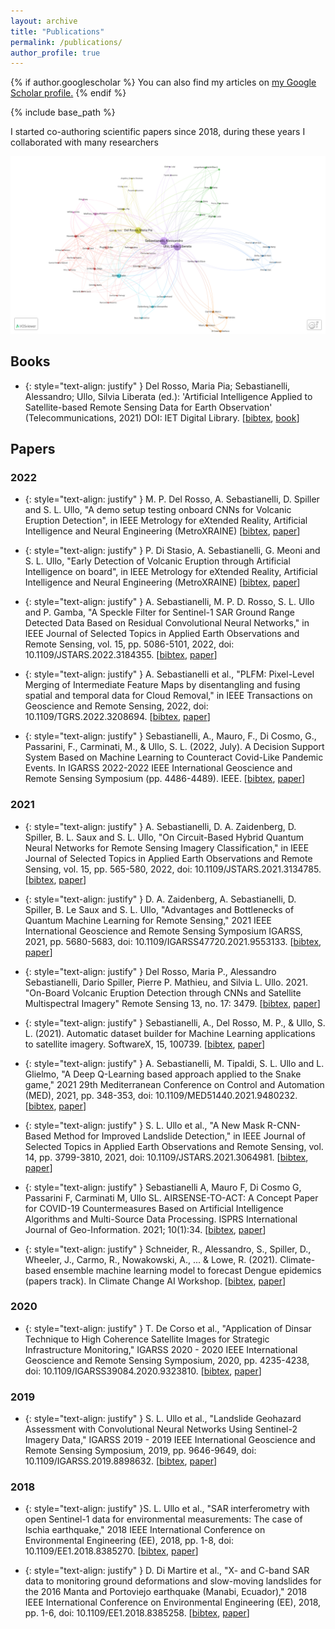 ```yaml
---
layout: archive
title: "Publications"
permalink: /publications/
author_profile: true
---
```


{% if author.googlescholar %}
  You can also find my articles on <u><a href="{{author.googlescholar}}">my Google Scholar profile</a>.</u>
{% endif %}

{% include base_path %}


I started co-authoring scientific papers since 2018, during these years I collaborated with many researchers

![](/images/collaborations.png)


## Books
- {: style="text-align: justify" } Del Rosso, Maria Pia; Sebastianelli, Alessandro; Ullo, Silvia Liberata (ed.): 'Artificial Intelligence Applied to Satellite-based Remote Sensing Data for Earth Observation' (Telecommunications, 2021) DOI: 
IET Digital Library. [[bibtex](bibtex/pbte098e.bib), [book](https://digital-library.theiet.org/content/books/te/pbte098e)]

## Papers
### 2022
- {: style="text-align: justify" } M. P. Del Rosso, A. Sebastianelli, D. Spiller and S. L. Ullo, "A demo setup testing onboard CNNs for Volcanic Eruption  Detection", in IEEE Metrology for eXtended Reality, Artificial Intelligence and Neural Engineering (MetroXRAINE) [[bibtex](), [paper]()]

- {: style="text-align: justify" } P. Di Stasio, A. Sebastianelli, G. Meoni and S. L. Ullo, "Early Detection of Volcanic Eruption through Artificial Intelligence on board", in IEEE Metrology for eXtended Reality, Artificial Intelligence and Neural Engineering (MetroXRAINE) [[bibtex](), [paper]()]

- {: style="text-align: justify" } A. Sebastianelli, M. P. D. Rosso, S. L. Ullo and P. Gamba, "A Speckle Filter for Sentinel-1 SAR Ground Range Detected Data Based on Residual Convolutional Neural Networks," in IEEE Journal of Selected Topics in Applied Earth Observations and Remote Sensing, vol. 15, pp. 5086-5101, 2022, doi: 10.1109/JSTARS.2022.3184355. [[bibtex](bibtex/9800702.bib), [paper](https://ieeexplore.ieee.org/abstract/document/9800702)]

- {: style="text-align: justify" } A. Sebastianelli et al., "PLFM: Pixel-Level Merging of Intermediate Feature Maps by disentangling and fusing spatial and temporal data for Cloud Removal," in IEEE Transactions on Geoscience and Remote Sensing, 2022, doi: 10.1109/TGRS.2022.3208694. [[bibtex](bibtex/9899477.bib), [paper](https://ieeexplore.ieee.org/document/9899477)]

- {: style="text-align: justify" } Sebastianelli, A., Mauro, F., Di Cosmo, G., Passarini, F., Carminati, M., & Ullo, S. L. (2022, July). A Decision Support System Based on Machine Learning to Counteract Covid-Like Pandemic Events. In IGARSS 2022-2022 IEEE International Geoscience and Remote Sensing Symposium (pp. 4486-4489). IEEE. [[bibtex](bibtex/9883847.bib), [paper](https://ieeexplore.ieee.org/abstract/document/9883847)]


### 2021

- {: style="text-align: justify" } A. Sebastianelli, D. A. Zaidenberg, D. Spiller, B. L. Saux and S. L. Ullo, "On Circuit-Based Hybrid Quantum Neural Networks for Remote Sensing Imagery Classification," in IEEE Journal of Selected Topics in Applied Earth Observations and Remote Sensing, vol. 15, pp. 565-580, 2022, doi: 10.1109/JSTARS.2021.3134785. [[bibtex](bibtex/9647979.bib), [paper](https://ieeexplore.ieee.org/abstract/document/9647979)]

- {: style="text-align: justify" } D. A. Zaidenberg, A. Sebastianelli, D. Spiller, B. Le Saux and S. L. Ullo, "Advantages and Bottlenecks of Quantum Machine Learning for Remote Sensing," 2021 IEEE International Geoscience and Remote Sensing Symposium IGARSS, 2021, pp. 5680-5683, doi: 10.1109/IGARSS47720.2021.9553133. [[bibtex](bibtex/9553133.bib), [paper](https://ieeexplore.ieee.org/abstract/document/9553133)]

- {: style="text-align: justify" } Del Rosso, Maria P., Alessandro Sebastianelli, Dario Spiller, Pierre P. Mathieu, and Silvia L. Ullo. 2021. "On-Board Volcanic Eruption Detection through CNNs and Satellite Multispectral Imagery" Remote Sensing 13, no. 17: 3479. [[bibtex](bibtex/rs13173479.bib), [paper](https://www.mdpi.com/2072-4292/13/17/3479#cite)]

- {: style="text-align: justify" } Sebastianelli, A., Del Rosso, M. P., & Ullo, S. L. (2021). Automatic dataset builder for Machine Learning applications to satellite imagery. SoftwareX, 15, 100739. [[bibtex](bibtex/S2352711021000728.bib), [paper](https://www.sciencedirect.com/science/article/pii/S2352711021000728)]

- {: style="text-align: justify" } A. Sebastianelli, M. Tipaldi, S. L. Ullo and L. Glielmo, "A Deep Q-Learning based approach applied to the Snake game," 2021 29th Mediterranean Conference on Control and Automation (MED), 2021, pp. 348-353, doi: 10.1109/MED51440.2021.9480232. [[bibtex](bibtex/9480232.bib), [paper](https://ieeexplore.ieee.org/abstract/document/9480232)]

- {: style="text-align: justify" } S. L. Ullo et al., "A New Mask R-CNN-Based Method for Improved Landslide Detection," in IEEE Journal of Selected Topics in Applied Earth Observations and Remote Sensing, vol. 14, pp. 3799-3810, 2021, doi: 10.1109/JSTARS.2021.3064981. [[bibtex](bibtex/9373966.bib), [paper](https://ieeexplore.ieee.org/abstract/document/9373966)]

- {: style="text-align: justify" } Sebastianelli A, Mauro F, Di Cosmo G, Passarini F, Carminati M, Ullo SL. AIRSENSE-TO-ACT: A Concept Paper for COVID-19 Countermeasures Based on Artificial Intelligence Algorithms and Multi-Source Data Processing. ISPRS International Journal of Geo-Information. 2021; 10(1):34. [[bibtex](bibtex/ijgi10010034.bib), [paper](https://www.mdpi.com/2220-9964/10/1/34#cite)]

- {: style="text-align: justify" } Schneider, R., Alessandro, S., Spiller, D., Wheeler, J., Carmo, R., Nowakowski, A., ... & Lowe, R. (2021). Climate-based ensemble machine learning model to forecast Dengue epidemics (papers track). In Climate Change AI Workshop. [[bibtex](bibtex/schneiderclimate.bib), [paper](https://scholar.google.com/scholar?oi=bibs&cluster=7400128840829821794&btnI=1&hl=it)]

### 2020
- {: style="text-align: justify" } T. De Corso et al., "Application of Dinsar Technique to High Coherence Satellite Images for Strategic Infrastructure Monitoring," IGARSS 2020 - 2020 IEEE International Geoscience and Remote Sensing Symposium, 2020, pp. 4235-4238, doi: 10.1109/IGARSS39084.2020.9323810. [[bibtex](bibtex/9323810.bib), [paper](https://ieeexplore.ieee.org/abstract/document/9323810)]

### 2019
- {: style="text-align: justify" } S. L. Ullo et al., "Landslide Geohazard Assessment with Convolutional Neural Networks Using Sentinel-2 Imagery Data," IGARSS 2019 - 2019 IEEE International Geoscience and Remote Sensing Symposium, 2019, pp. 9646-9649, doi: 10.1109/IGARSS.2019.8898632. [[bibtex](bibtex/8898632.bib), [paper](https://ieeexplore.ieee.org/abstract/document/8898632)]

### 2018
- {: style="text-align: justify" }S. L. Ullo et al., "SAR interferometry with open Sentinel-1 data for environmental measurements: The case of Ischia earthquake," 2018 IEEE International Conference on Environmental Engineering (EE), 2018, pp. 1-8, doi: 10.1109/EE1.2018.8385270. [[bibtex](bibtex/8385270.bib), [paper](https://ieeexplore.ieee.org/abstract/document/8385270)]

- {: style="text-align: justify" } D. Di Martire et al., "X- and C-band SAR data to monitoring ground deformations and slow-moving landslides for the 2016 Manta and Portoviejo earthquake (Manabi, Ecuador)," 2018 IEEE International Conference on Environmental Engineering (EE), 2018, pp. 1-6, doi: 10.1109/EE1.2018.8385258. [[bibtex](bibtex/8385258.bib), [paper](https://ieeexplore.ieee.org/abstract/document/8385270)]



